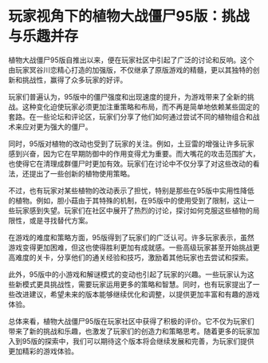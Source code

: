 # 玩家视角下的植物大战僵尸95版：挑战与乐趣并存

植物大战僵尸95版自推出以来，便在玩家社区中引起了广泛的讨论和反响。这个由玩家冥谷川恋精心打造的加强版，不仅继承了原版游戏的精髓，更以其独特的创新和挑战性，赢得了众多玩家的好评。

玩家们普遍认为，95版中的僵尸强度和出现速度的提升，为游戏带来了全新的挑战。这种变化迫使玩家必须更加注重策略和布局，而不再是简单地依赖某些固定的套路。在一些论坛和评论区，玩家们分享了他们如何通过尝试不同的植物组合和战术来应对更为强大的僵尸。

同时，95版对植物的改动也受到了玩家的关注。例如，土豆雷的增强让许多玩家感到兴奋，因为它在早期防御中的作用变得尤为重要。而大嘴花的攻击范围扩大，也使得它在清理成群僵尸时更加有效。玩家们在讨论中不仅分享了对这些改动的看法，还提出了一些创新的植物使用策略。

不过，也有玩家对某些植物的改动表示了担忧，特别是那些在95版中实用性降低的植物。例如，胆小菇由于其特殊的机制，在95版中的使用受到了限制，这让一些玩家感到失望。玩家们在社区中展开了热烈的讨论，探讨如何克服这些植物的局限性，或是寻找替代方案。

在游戏的难度和策略方面，95版得到了玩家们的广泛认可。许多玩家表示，虽然游戏变得更加困难，但这也使得胜利更加有成就感。一些高级玩家甚至开始挑战更高难度的关卡，分享他们的通关经验和技巧，激励着其他玩家也去尝试和探索。

此外，95版中的小游戏和解谜模式的变动也引起了玩家的兴趣。一些玩家认为这些新模式更具挑战性，需要玩家运用更多的策略和智慧。同时，也有玩家提出了一些改进建议，希望未来的版本能够继续优化和调整，以提供更加丰富和有趣的游戏体验。

总体来看，植物大战僵尸95版在玩家社区中获得了积极的评价。它不仅为玩家们带来了新的挑战和乐趣，也激发了玩家们的创造力和策略思考。随着更多的玩家加入到95版的探索中，我们可以期待这个版本将会继续发展和完善，为玩家们提供更加精彩的游戏体验。